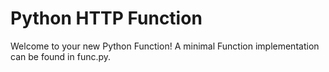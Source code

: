 # Python HTTP Function

Welcome to your new Python Function! A minimal Function implementation can
be found in func.py.
